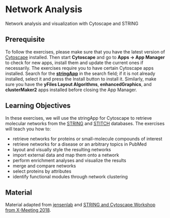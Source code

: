 # Network Analysis
Network analysis and visualization with Cytoscape and STRING

## Prerequisite
To follow the exercises, please make sure that you have the latest version of [Cytoscape](https://cytoscape.org/download.html) installed. Then start **Cytoscape** and go to **Apps → App Manager** to check for new apps, install them and update the current ones if necessarily. The exercises require you to have certain Cytoscape apps installed. Search for the **[stringApp](http://apps.cytoscape.org/apps/stringApp)** in the search field; if it is not already installed, select it and press the Install button to install it. Similarly, make sure you have the **yFiles Layout Algorithms**, **enhancedGraphics**, and **clusterMaker2** apps installed before closing the App Manager.

## Learning Objectives
In these exercises, we will use the stringApp for Cytoscape to retrieve molecular networks from the [STRING](https://string-db.org/) and [STITCH](http://stitch-db.org/) databases. The exercises will teach you how to:

* retrieve networks for proteins or small-molecule compounds of interest
* retrieve networks for a disease or an arbitrary topics in PubMed
* layout and visually style the resulting networks
* import external data and map them onto a network
* perform enrichment analyses and visualize the results
* merge and compare networks
* select proteins by attributes
* identify functional modules through network clustering

## Material
Material adapted from [jensenlab](https://jensenlab.org/training/stringapp/#) and [STRING and Cytoscape Workshop from X-Meeting 2018](https://www.x-meeting.com/events/string-cytoscape-workshop).
